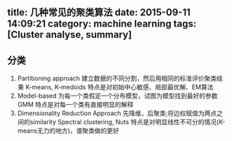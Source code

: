 title: 几种常见的聚类算法
date: 2015-09-11 14:09:21
category: machine learning
tags: [Cluster analyse, summary]
---
## 分类
1. Partitioning approach
    建立数据的不同分割，然后用相同的标准评价聚类结果
    K-means, K-medoids
    特点是对初始中心敏感、局部最优解、EM算法
2. Model-based
    为每一个类假定一个分布模型，试图为模型找到最好的参数
    GMM
    特点是对每一个类有直接明显的解释
3. Dimensionality Reduction Approach
    先降维，后聚类;将边权赋值为两点之间的similarity
    Spectral clustering, Nuts
    特点是对明显线性不可分的情况(K-means无力的地方)，谱聚类做的更好
